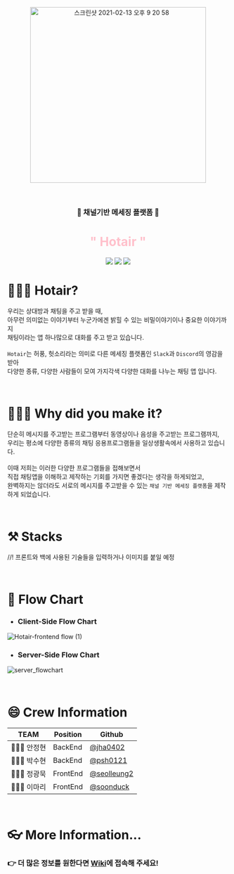 <p align="center">
<img width="400" alt="스크린샷 2021-02-13 오후 9 20 58" src="https://user-images.githubusercontent.com/65241463/107849869-6ae11e80-6e41-11eb-8b1f-9eeeb1f84c6b.png">
</p>
<br>

<h3 align="center">💬 채널기반 메세징 플랫폼 💬</h3>
<h1 align="center" style="color:pink"> " Hotair " </h1>
<p align="center">
<img src="https://img.shields.io/badge/version-1.0.0-brightgreen?style=flat">
<img src="https://img.shields.io/badge/node-v14.15.4-green?style=flat">
<img src="https://img.shields.io/badge/npm-6.14.0-blue?style=flat">
</p>

# 🤷🏻‍♀️ Hotair?
우리는 상대방과 채팅을 주고 받을 때, <br>
아무런 의미없는 이야기부터 누군가에겐 밝힐 수 있는 비밀이야기이나 중요한 이야기까지<br>
채팅이라는 앱 하나많으로 대화를 주고 받고 있습니다.
<br><br>
`Hotair`는 허풍, 헛소리라는 의미로 다른 메세징 플랫폼인 `Slack`과 `Discord`의 영감을 받아 <br>
다양한 종류, 다양한 사람들이 모여 가지각색 다양한 대화를 나누는 채팅 앱 입니다.

<br>

# 🤷🏻‍♂️ Why did you make it?
단순히 메시지를 주고받는 프로그램부터 동영상이나 음성을 주고받는 프로그램까지, <br>
우리는 평소에 다양한 종류의 채팅 응용프로그램들을 일상생활속에서 사용하고 있습니다.<br><br>
이때 저희는 이러한 다양한 프로그램들을 접해보면서 <br>
직접 채팅앱을 이해하고 제작하는 기회를 가지면 좋겠다는 생각을 하게되었고, <br>
완벽하지는 않더라도 서로의 메시지를 주고받을 수 있는 `채널 기반 메세징 플랫폼`을 제작하게 되었습니다.

<br>

# ⚒ Stacks
//! 프론트와 백에 사용된 기술들을 입력하거나 이미지를 붙일 예정

<br>

# 🧰 Flow Chart

* ### Client-Side Flow Chart
![Hotair-frontend flow (1)](https://user-images.githubusercontent.com/69143207/107186823-53acc600-6a28-11eb-84cc-44a010017b0c.jpg)

* ### Server-Side Flow Chart
![server_flowchart](https://user-images.githubusercontent.com/65241463/107119662-7629cc80-68cc-11eb-9867-ec5424a6e1b1.gif)

<br>

# 😄 Crew Information
| TEAM      | Position  | Github                                        |
| ---------  |--------- | --------------------------------------------- |
| 🧑🏻‍💻 안정현 | BackEnd  | [@jha0402](https://github.com/jha0402)        |
| 👩🏻‍💻 박수현 | BackEnd  | [@psh0121](https://github.com/psh0121)        |
| 🧑🏻‍💻 정광묵 | FrontEnd | [@seolleung2](https://github.com/seolleung2)  |
| 👩🏻‍💻 이마리 | FrontEnd | [@soonduck](https://github.com/soonduck)      |

<br>

# 👓 More Information...

### 👉 더 많은 정보를 원한다면 [Wiki](https://github.com/codestates/Hotair-client/wiki)에 접속해 주세요!
